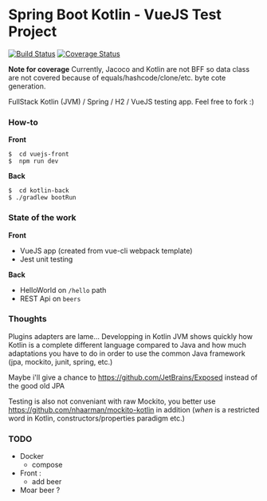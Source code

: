 # Spring Boot Kotlin - VueJS Test Project

[![Build Status](https://travis-ci.org/NoxFr/training-kotlin-vuejs.svg?branch=develop)](https://travis-ci.org/NoxFr/training-kotlin-vuejs)  [![Coverage Status](https://img.shields.io/codecov/c/github/NoxFr/training-kotlin-vuejs.svg)](https://codecov.io/github/NoxFr/training-kotlin-vuejs)

**Note for coverage**  Currently, Jacoco and Kotlin are not BFF so data class are not covered because of equals/hashcode/clone/etc. byte cote generation.

FullStack Kotlin (JVM) / Spring / H2 / VueJS testing app.
Feel free to fork :)

### How-to

**Front**

```
$  cd vuejs-front
$  npm run dev
```

**Back**

```
$  cd kotlin-back
$ ./gradlew bootRun
```

### State of the work

**Front**

- VueJS app (created from vue-cli webpack template)
- Jest unit testing

**Back**

- HelloWorld on `/hello` path
- REST Api on `beers`

### Thoughts
Plugins adapters are lame... Developping in Kotlin JVM shows quickly how Kotlin is a complete different language compared to Java
and how much adaptations you have to do in order to use the common Java framework
(jpa, mockito, junit, spring, etc.)

Maybe i'll give a chance to https://github.com/JetBrains/Exposed
instead of the good old JPA

Testing is also not conveniant with raw Mockito, you better use https://github.com/nhaarman/mockito-kotlin in addition
(_when_ is a restricted word in Kotlin, constructors/properties paradigm etc.)

### TODO
* Docker
  * compose
* Front :
  - add beer
* Moar beer ?
